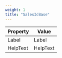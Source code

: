 ```yaml
---
weight: 1
title: "SalesIdBase"
---
```


| Property | Value    |
| -------- | -------- |
| Label    | Label    |
| HelpText | HelpText |
